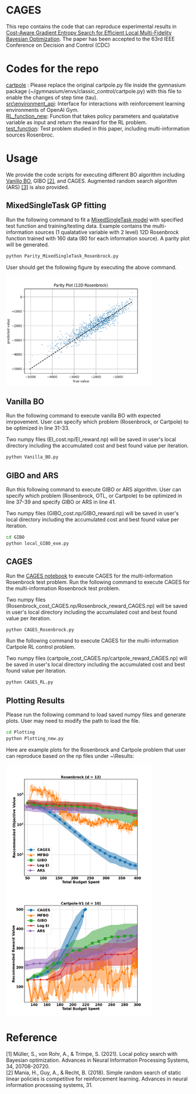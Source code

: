 # CAGES
This repo contains the code that can reproduce experimental results in [Cost-Aware Gradient Entropy Search for Efficient Local
Multi-Fidelity Bayesian Optimization](https://arxiv.org/abs/2405.07760). The paper has been accepted to the 63rd IEEE Conference on Decision and Control (CDC)

# Codes for the repo
[cartpole](https://github.com/PaulsonLab/CAGES/blob/1c9525c7246ac3c7511f79fa02d784f689c59aed/cartpole.py) : Please replace the original cartpole.py file inside the gymnasium package (~/gymnasium/envs/classic_control/cartpole.py) with this file to enable the changes of step time (tau).\
[src\environment_api](https://github.com/PaulsonLab/CAGES/blob/48ca4862a56500a48b9537c3e8df5c0817c4a78e/src/environment_api.py): Interface for interactions with reinforcement learning environments of OpenAI Gym.\
[RL_function_new](https://github.com/PaulsonLab/CAGES/blob/bbfa02101bb79ea3856949ae180d809493f021bd/RL_function_new.py): Function that takes policy parameters and qualatative variable as input and return the reward for the RL problem.\
[test_function](https://github.com/PaulsonLab/CAGES/blob/96d4cb9009895b2f90c90823bb91f333cebe4880/test_function.py): Test problem studied in this paper, including multi-information sources Rosenbroc.

# Usage
We provide the code scripts for executing different BO algorithm including [Vanillo BO](https://botorch.org/), GIBO [[2]](https://proceedings.neurips.cc/paper_files/paper/2021/hash/ad0f7a25211abc3889cb0f420c85e671-Abstract.html), and CAGES. Augmented random search algorithm (ARS) [[3]](https://proceedings.neurips.cc/paper/2018/hash/7634ea65a4e6d9041cfd3f7de18e334a-Abstract.html) is also provided.

MixedSingleTask GP fitting
------------------------------
Run the following command to fit a [MixedSingleTask model](https://botorch.org/api/models.html#botorch.models.gp_regression_mixed.MixedSingleTaskGP) with specified test function and training/testing data. Example contains the multi-information sources (1 qualatative variable with 2 level) 12D Rosenbrock function trained with 160 data (80 for each information source).
A parity plot will be generated. 
```sh
python Parity_MixedSingleTask_Rosenbrock.py
```

User should get the following figure by executing the above command.

<img src='figure/Rosenbrock_parity_new.png' width='400'>

Vanilla BO
------------------------------
Run the following command to execute vanilla BO with expected imrpovement. User can specify which problem (Rosenbrock, or Cartpole) to be optimized in line 31-33.

Two numpy files (EI_cost.np/EI_reward.np) will be saved in user's local directory including the accumulated cost and best found value per iteration.
```sh
python Vanilla_BO.py
```

GIBO and ARS
------------------------------
Run this following command to execute GIBO or ARS algorithm. User can specify which problem (Rosenbrock, OTL, or Cartpole) to be optimized in line 37-39 and specify GIBO or ARS in line 41.

Two numpy files (GIBO_cost.np/GIBO_reward.np) will be saved in user's local directory including the accumulated cost and best found value per iteration.
```sh
cd GIBO
python local_GIBO_exe.py
```

CAGES
------------------------------
Run the [CAGES notebook](https://github.com/PaulsonLab/CAGES/blob/4396e59adf03e73a65d818450006b9b7b4957aa4/CAGES.ipynb) to execute CAGES for the multi-information Rosenbrock test problem.
Run the following command to execute CAGES for the multi-information Rosenbrock test problem.

Two numpy files (Rosenbrock_cost_CAGES.np/Rosenbrock_reward_CAGES.np) will be saved in user's local directory including the accumulated cost and best found value per iteration.

```sh
python CAGES_Rosenbrock.py
```

Run the following command to execute CAGES for the multi-information Cartpole RL control problem.

Two numpy files (cartpole_cost_CAGES.np/cartpole_reward_CAGES.np) will be saved in user's local directory including the accumulated cost and best found value per iteration.

```sh
python CAGES_RL.py
```

Plotting Results
------------------------------
Please run the following command to load saved numpy files and generate plots. User may need to modify the path to load the file.
```sh
cd Plotting
python Plotting_new.py
```
Here are example plots for the Rosenbrock and Cartpole problem that user can reproduce based on the np files under ~\Results:

<img src='figure/Rosenbrock_regret.png' width='400'>
<img src='figure/Cartpole_regret.png' width='400'>

# Reference
[1] Müller, S., von Rohr, A., & Trimpe, S. (2021). Local policy search with Bayesian optimization. Advances in Neural Information Processing Systems, 34, 20708-20720.\
[2] Mania, H., Guy, A., & Recht, B. (2018). Simple random search of static linear policies is competitive for reinforcement learning. Advances in neural information processing systems, 31.
